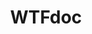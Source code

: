 ---
hackday: 02-liverpool
links:
  website: http://wtfdoc.healthdatasearch.com/
summary: NHS jargon busting web app
team:
- '@carlplant'
- '@colinwren'
title: WTFdoc
---